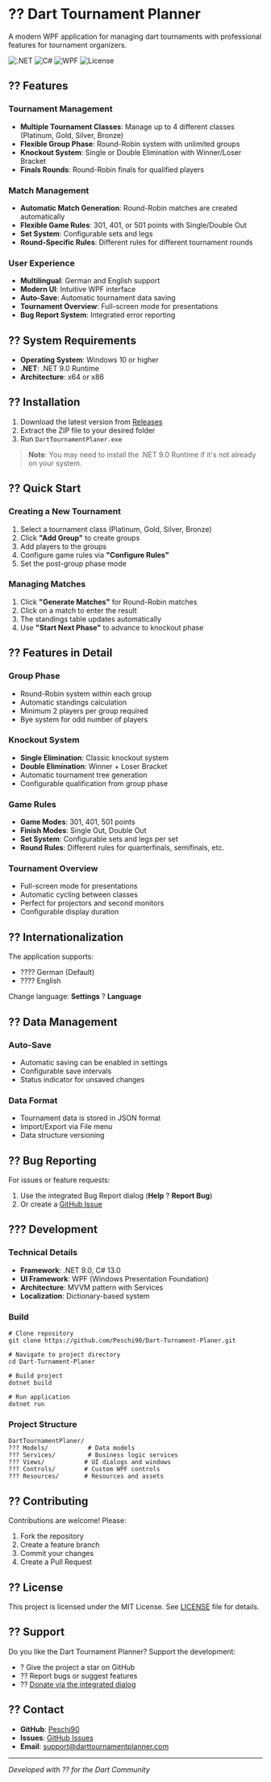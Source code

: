 # ?? Dart Tournament Planner

A modern WPF application for managing dart tournaments with professional features for tournament organizers.

![.NET](https://img.shields.io/badge/.NET-9.0-blue)
![C#](https://img.shields.io/badge/C%23-13.0-blue)
![WPF](https://img.shields.io/badge/WPF-Windows-lightgrey)
![License](https://img.shields.io/badge/License-MIT-green)

## ?? Features

### Tournament Management
- **Multiple Tournament Classes**: Manage up to 4 different classes (Platinum, Gold, Silver, Bronze)
- **Flexible Group Phase**: Round-Robin system with unlimited groups
- **Knockout System**: Single or Double Elimination with Winner/Loser Bracket
- **Finals Rounds**: Round-Robin finals for qualified players

### Match Management
- **Automatic Match Generation**: Round-Robin matches are created automatically
- **Flexible Game Rules**: 301, 401, or 501 points with Single/Double Out
- **Set System**: Configurable sets and legs
- **Round-Specific Rules**: Different rules for different tournament rounds

### User Experience
- **Multilingual**: German and English support
- **Modern UI**: Intuitive WPF interface
- **Auto-Save**: Automatic tournament data saving
- **Tournament Overview**: Full-screen mode for presentations
- **Bug Report System**: Integrated error reporting

## ?? System Requirements

- **Operating System**: Windows 10 or higher
- **.NET**: .NET 9.0 Runtime
- **Architecture**: x64 or x86

## ?? Installation

1. Download the latest version from [Releases](https://github.com/Peschi90/Dart-Turnament-Planer/releases)
2. Extract the ZIP file to your desired folder
3. Run `DartTournamentPlaner.exe`

> **Note**: You may need to install the .NET 9.0 Runtime if it's not already on your system.

## ?? Quick Start

### Creating a New Tournament
1. Select a tournament class (Platinum, Gold, Silver, Bronze)
2. Click **"Add Group"** to create groups
3. Add players to the groups
4. Configure game rules via **"Configure Rules"**
5. Set the post-group phase mode

### Managing Matches
1. Click **"Generate Matches"** for Round-Robin matches
2. Click on a match to enter the result
3. The standings table updates automatically
4. Use **"Start Next Phase"** to advance to knockout phase

## ?? Features in Detail

### Group Phase
- Round-Robin system within each group
- Automatic standings calculation
- Minimum 2 players per group required
- Bye system for odd number of players

### Knockout System
- **Single Elimination**: Classic knockout system
- **Double Elimination**: Winner + Loser Bracket
- Automatic tournament tree generation
- Configurable qualification from group phase

### Game Rules
- **Game Modes**: 301, 401, 501 points
- **Finish Modes**: Single Out, Double Out
- **Set System**: Configurable sets and legs per set
- **Round Rules**: Different rules for quarterfinals, semifinals, etc.

### Tournament Overview
- Full-screen mode for presentations
- Automatic cycling between classes
- Perfect for projectors and second monitors
- Configurable display duration

## ?? Internationalization

The application supports:
- ???? German (Default)
- ???? English

Change language: **Settings** ? **Language**

## ?? Data Management

### Auto-Save
- Automatic saving can be enabled in settings
- Configurable save intervals
- Status indicator for unsaved changes

### Data Format
- Tournament data is stored in JSON format
- Import/Export via File menu
- Data structure versioning

## ?? Bug Reporting

For issues or feature requests:
1. Use the integrated Bug Report dialog (**Help** ? **Report Bug**)
2. Or create a [GitHub Issue](https://github.com/Peschi90/Dart-Turnament-Planer/issues)

## ??? Development

### Technical Details
- **Framework**: .NET 9.0, C# 13.0
- **UI Framework**: WPF (Windows Presentation Foundation)
- **Architecture**: MVVM pattern with Services
- **Localization**: Dictionary-based system

### Build
```
# Clone repository
git clone https://github.com/Peschi90/Dart-Turnament-Planer.git

# Navigate to project directory
cd Dart-Turnament-Planer

# Build project
dotnet build

# Run application
dotnet run
```

### Project Structure
```
DartTournamentPlaner/
??? Models/           # Data models
??? Services/         # Business logic services
??? Views/           # UI dialogs and windows
??? Controls/        # Custom WPF controls
??? Resources/       # Resources and assets
```

## ?? Contributing

Contributions are welcome! Please:
1. Fork the repository
2. Create a feature branch
3. Commit your changes
4. Create a Pull Request

## ?? License

This project is licensed under the MIT License. See [LICENSE](LICENSE) file for details.

## ?? Support

Do you like the Dart Tournament Planner? Support the development:
- ? Give the project a star on GitHub
- ?? Report bugs or suggest features
- ?? [Donate via the integrated dialog](https://github.com/sponsors/Peschi90)

## ?? Contact

- **GitHub**: [Peschi90](https://github.com/Peschi90)
- **Issues**: [GitHub Issues](https://github.com/Peschi90/Dart-Turnament-Planer/issues)
- **Email**: support@darttournamentplanner.com

---

*Developed with ?? for the Dart Community*